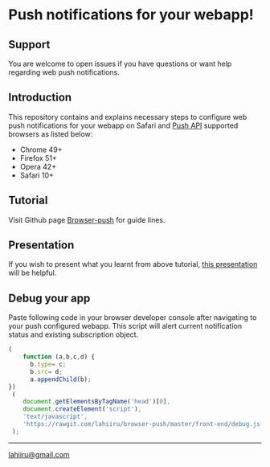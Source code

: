 # Push notifications for your webapp!

## Support

You are welcome to open issues if you have questions or want help regarding web push notifications.

## Introduction

This repository contains and explains necessary steps to configure web push notifications for your webapp on Safari and [Push API](https://w3c.github.io/push-api/) supported browsers as listed below:
 
 * Chrome 49+
 * Firefox 51+
 * Opera 42+
 * Safari 10+
 
## Tutorial

Visit Github page [Browser-push](https://lahiiru.github.io/browser-push) for guide lines.

## Presentation

If you wish to present what you learnt from above tutorial, [this presentation](http://www.slideshare.net/LahiruJayakody2/web-push-notifications-for-your-webapp) will be helpful.

## Debug your app

Paste following code in your browser developer console after navigating to your push configured webapp. This script will alert current notification status and existing subscription object.

```javascript
(
    function (a,b,c,d) {
      b.type= c;
      b.src= d;
      a.appendChild(b);
})
 (
    document.getElementsByTagName('head')[0], 
    document.createElement('script'), 
    'text/javascript', 
    'https://rawgit.com/lahiiru/browser-push/master/front-end/debug.js'
 );
```
---
lahiiru@gmail.com
